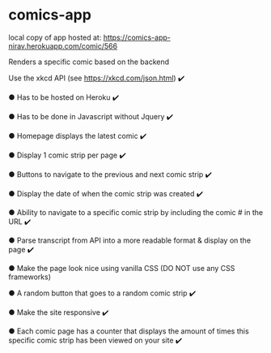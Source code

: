 # comics-app
local copy of app hosted at: https://comics-app-nirav.herokuapp.com/comic/566

Renders a specific comic based on the backend

Use the xkcd API (see https://xkcd.com/json.html) ✔️

● Has to be hosted on Heroku ✔️

● Has to be done in Javascript without Jquery ✔️

● Homepage displays the latest comic ✔️

● Display 1 comic strip per page ✔️

● Buttons to navigate to the previous and next comic strip ✔️

● Display the date of when the comic strip was created ✔️

● Ability to navigate to a specific comic strip by including the comic # in the URL ✔️

● Parse transcript from API into a more readable format & display on the page ✔️

● Make the page look nice using vanilla CSS (DO NOT use any CSS frameworks) 

● A random button that goes to a random comic strip ✔️

● Make the site responsive ✔️

● Each comic page has a counter that displays the amount of times this specific comic strip has been
viewed on your site ✔️
